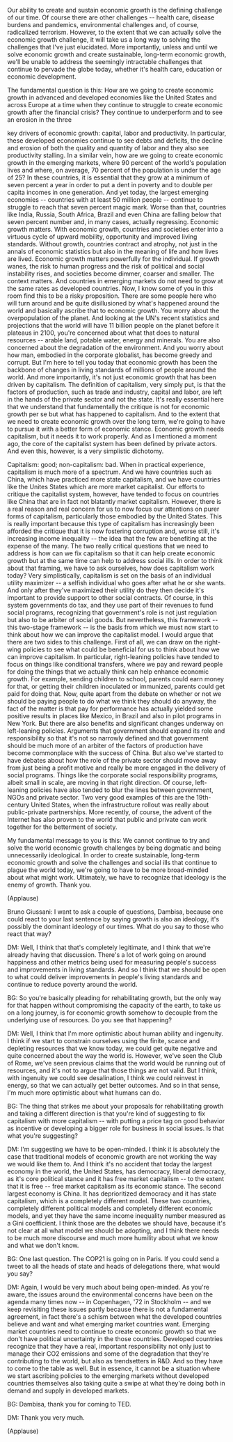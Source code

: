 
Our ability to create
and sustain economic growth
is the defining challenge of our time.
Of course there are other challenges --
health care, disease burdens
and pandemics,
environmental challenges
and, of course, radicalized terrorism.
However,
to the extent that we can actually
solve the economic growth challenge,
it will take us a long way
to solving the challenges
that I&#39;ve just elucidated.
More importantly,
unless and until we solve economic growth
and create sustainable,
long-term economic growth,
we&#39;ll be unable to address
the seemingly intractable challenges
that continue to pervade the globe today,
whether it&#39;s health care,
education or economic development.

The fundamental question is this:
How are we going to create economic growth
in advanced and developed economies
like the United States and across Europe
at a time when they continue to struggle
to create economic growth
after the financial crisis?
They continue to underperform
and to see an erosion in the three

key drivers of economic growth:
capital, labor and productivity.
In particular,
these developed economies
continue to see debts and deficits,
the decline and erosion
of both the quality and quantity of labor
and they also see productivity stalling.
In a similar vein,
how are we going to create
economic growth in the emerging markets,
where 90 percent
of the world&#39;s population lives
and where, on average,
70 percent of the population
is under the age of 25?
In these countries,
it is essential that they grow
at a minimum of seven percent a year
in order to put a dent in poverty
and to double per capita incomes
in one generation.
And yet today,
the largest emerging economies --
countries with at least
50 million people --
continue to struggle to reach
that seven percent magic mark.
Worse than that,
countries like India, Russia,
South Africa, Brazil and even China
are falling below
that seven percent number
and, in many cases, actually regressing.
Economic growth matters.
With economic growth,
countries and societies
enter into a virtuous cycle
of upward mobility, opportunity
and improved living standards.
Without growth,
countries contract and atrophy,
not just in the annals
of economic statistics
but also in the meaning of life
and how lives are lived.
Economic growth matters
powerfully for the individual.
If growth wanes,
the risk to human progress
and the risk of political
and social instability rises,
and societies become dimmer,
coarser and smaller.
The context matters.
And countries in emerging markets
do not need to grow at the same
rates as developed countries.
Now, I know some of you in this room
find this to be a risky proposition.
There are some people here
who will turn around
and be quite disillusioned
by what&#39;s happened around the world
and basically ascribe that
to economic growth.
You worry about the
overpopulation of the planet.
And looking at the UN&#39;s
recent statistics and projections
that the world will have
11 billion people on the planet
before it plateaus in 2100,
you&#39;re concerned about what that does
to natural resources --
arable land, potable water,
energy and minerals.
You are also concerned about
the degradation of the environment.
And you worry about how man,
embodied in the corporate globalist,
has become greedy and corrupt.
But I&#39;m here to tell you today
that economic growth
has been the backbone
of changes in living standards
of millions of people around the world.
And more importantly,
it&#39;s not just economic growth
that has been driven by capitalism.
The definition of capitalism,
very simply put,
is that the factors of production,
such as trade and industry,
capital and labor,
are left in the hands
of the private sector and not the state.
It&#39;s really essential here
that we understand
that fundamentally the critique
is not for economic growth per se
but what has happened to capitalism.
And to the extent that we need to create
economic growth over the long term,
we&#39;re going to have to pursue it
with a better form of economic stance.
Economic growth needs capitalism,
but it needs it to work properly.
And as I mentioned a moment ago,
the core of the capitalist system
has been defined by private actors.
And even this, however,
is a very simplistic dichotomy.

Capitalism: good; non-capitalism: bad.
When in practical experience,
capitalism is much more of a spectrum.
And we have countries such as China,
which have practiced
more state capitalism,
and we have countries
like the Unites States
which are more market capitalist.
Our efforts to critique
the capitalist system, however,
have tended to focus
on countries like China
that are in fact
not blatantly market capitalism.
However, there is
a real reason and real concern
for us to now focus our attentions
on purer forms of capitalism,
particularly those embodied
by the United States.
This is really important
because this type of capitalism
has increasingly
been afforded the critique
that it is now fostering corruption
and, worse still,
it&#39;s increasing income inequality --
the idea that the few are benefiting
at the expense of the many.
The two really critical questions
that we need to address
is how can we fix capitalism
so that it can help create economic growth
but at the same time
can help to address social ills.
In order to think about that framing,
we have to ask ourselves,
how does capitalism work today?
Very simplistically,
capitalism is set on the basis
of an individual utility maximizer --
a selfish individual
who goes after what he or she wants.
And only after they&#39;ve
maximized their utility
do they then decide it&#39;s important
to provide support
to other social contracts.
Of course, in this system
governments do tax,
and they use part of their revenues
to fund social programs,
recognizing that government&#39;s role
is not just regulation
but also to be arbiter of social goods.
But nevertheless,
this framework --
this two-stage framework --
is the basis from which we must now start
to think about how we can
improve the capitalist model.
I would argue that there are
two sides to this challenge.
First of all,
we can draw on the right-wing policies
to see what could be beneficial for us
to think about how
we can improve capitalism.
In particular,
right-leaning policies
have tended to focus on things
like conditional transfers,
where we pay and reward people
for doing the things
that we actually think
can help enhance economic growth.
For example,
sending children to school,
parents could earn money for that,
or getting their children
inoculated or immunized,
parents could get paid for doing that.
Now, quite apart from the debate
on whether or not
we should be paying people
to do what we think they should do anyway,
the fact of the matter
is that pay for performance
has actually yielded some positive results
in places like Mexico,
in Brazil
and also in pilot programs in New York.
But there are also benefits
and significant changes underway
on left-leaning policies.
Arguments that government should
expand its role and responsibility
so that it&#39;s not so narrowly defined
and that government should be
much more of an arbiter
of the factors of production
have become commonplace
with the success of China.
But also we&#39;ve started to have debates
about how the role of the private sector
should move away
from just being a profit motive
and really be more engaged
in the delivery of social programs.
Things like the corporate
social responsibility programs,
albeit small in scale,
are moving in that right direction.
Of course, left-leaning policies
have also tended to blur the lines
between government,
NGOs and private sector.
Two very good examples of this
are the 19th-century United States,
when the infrastructure rollout
was really about
public-private partnerships.
More recently, of course,
the advent of the Internet
has also proven to the world
that public and private can work together
for the betterment of society.

My fundamental message to you is this:
We cannot continue to try and solve
the world economic growth challenges
by being dogmatic
and being unnecessarily ideological.
In order to create sustainable,
long-term economic growth
and solve the challenges and social ills
that continue to plague the world today,
we&#39;re going to have to be
more broad-minded
about what might work.
Ultimately,
we have to recognize
that ideology is the enemy of growth.
Thank you.

(Applause)


Bruno Giussani: I want to ask
a couple of questions, Dambisa,
because one could react
to your last sentence
by saying growth is also an ideology,
it&#39;s possibly the dominant
ideology of our times.
What do you say
to those who react that way?

DM: Well, I think that that&#39;s
completely legitimate,
and I think that we&#39;re already
having that discussion.
There&#39;s a lot of work
going on around happiness
and other metrics being used
for measuring people&#39;s success
and improvements in living standards.
And so I think that we should be open
to what could deliver improvements
in people&#39;s living standards
and continue to reduce
poverty around the world.

BG: So you&#39;re basically pleading
for rehabilitating growth,
but the only way for that happen
without compromising
the capacity of the earth,
to take us on a long journey,
is for economic growth
somehow to decouple
from the underlying use of resources.
Do you see that happening?

DM: Well, I think that I&#39;m more optimistic
about human ability and ingenuity.
I think if we start to constrain ourselves
using the finite, scarce
and depleting resources
that we know today,
we could get quite negative
and quite concerned
about the way the world is.
However, we&#39;ve seen the Club of Rome,
we&#39;ve seen previous claims
that the world would be
running out of resources,
and it&#39;s not to argue
that those things are not valid.
But I think, with ingenuity
we could see desalination,
I think we could reinvest in energy,
so that we can actually
get better outcomes.
And so in that sense,
I&#39;m much more optimistic
about what humans can do.

BG: The thing that strikes me
about your proposals
for rehabilitating growth
and taking a different direction
is that you&#39;re kind of suggesting
to fix capitalism with more capitalism --
with putting a price tag
on good behavior as incentive
or developing a bigger role
for business in social issues.
Is that what you&#39;re suggesting?

DM: I&#39;m suggesting
we have to be open-minded.
I think it is absolutely the case
that traditional models of economic growth
are not working the way
we would like them to.
And I think it&#39;s no accident
that today the largest
economy in the world, the United States,
has democracy,
liberal democracy,
as it&#39;s core political stance
and it has free market capitalism --
to the extent that it is free --
free market capitalism
as its economic stance.
The second largest economy is China.
It has deprioritized democracy
and it has state capitalism,
which is a completely different model.
These two countries,
completely different political models
and completely different economic models,
and yet they have the same
income inequality number
measured as a Gini coefficient.
I think those are the debates
we should have,
because it&#39;s not clear at all
what model we should be adopting,
and I think there needs to be
much more discourse
and much more humility
about what we know and what we don&#39;t know.

BG: One last question.
The COP21 is going on in Paris.
If you could send a tweet
to all the heads of state
and heads of delegations there,
what would you say?

DM: Again, I would be very much
about being open-minded.
As you&#39;re aware,
the issues around
the environmental concerns
have been on the agenda many times now --
in Copenhagen,
&#39;72 in Stockholm --
and we keep revisiting these issues
partly because there is not
a fundamental agreement,
in fact there&#39;s a schism
between what the developed
countries believe and want
and what emerging market countries want.
Emerging market countries need
to continue to create economic growth
so that we don&#39;t have political
uncertainty in the those countries.
Developed countries recognize
that they have a real,
important responsibility
not only just to manage
their CO2 emissions
and some of the degradation
that they&#39;re contributing to the world,
but also as trendsetters in R&amp;D.
And so they have to come
to the table as well.
But in essence, it cannot be a situation
where we start ascribing policies
to the emerging markets
without developed countries themselves
also taking quite a swipe
at what they&#39;re doing
both in demand and supply
in developed markets.

BG: Dambisa, thank you for coming to TED.

DM: Thank you very much.

(Applause)


